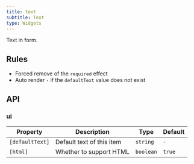 ```yaml
---
title: text
subtitle: Text
type: Widgets
---
```


Text in form.

## Rules

- Forced remove of the `required` effect
- Auto render `-` if the `defaultText` value does not exist

## API

### ui

| Property | Description | Type | Default |
|----------|-------------|------|---------|
| `[defaultText]` | Default text of this item | `string` | `-` |
| `[html]` | Whether to support HTML | `boolean` | `true` |
